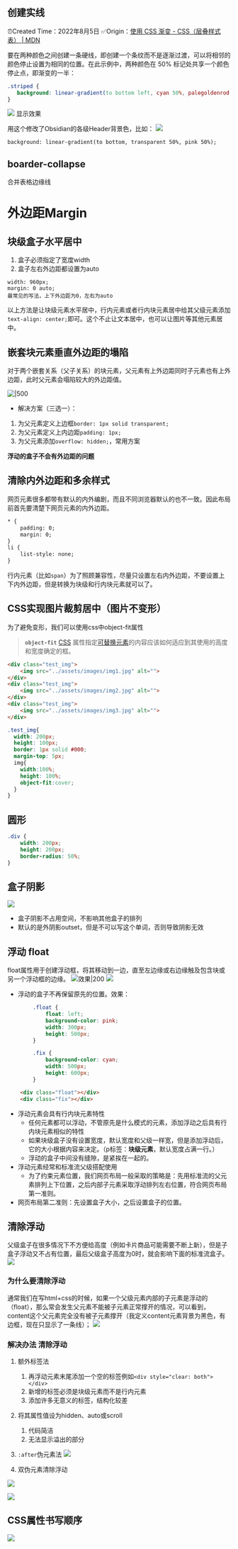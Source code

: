## 创建实线
⏰Created Time：2022年8月5日
✅Origin：[使用 CSS 渐变 - CSS（层叠样式表） | MDN](https://developer.mozilla.org/zh-CN/docs/Web/CSS/CSS_Images/Using_CSS_gradients)

要在两种颜色之间创建一条硬线，即创建一个条纹而不是逐渐过渡，可以将相邻的颜色停止设置为相同的位置。在此示例中，两种颜色在 50% 标记处共享一个颜色停止点，即渐变的一半：

```css
.striped {
   background: linear-gradient(to bottom left, cyan 50%, palegoldenrod 50%);
}
```

![](https://raw.githubusercontent.com/Meyerclex/image/main/20220805135435.png)
显示效果

用这个修改了Obsidian的各级Header背景色，比如：
![](https://raw.githubusercontent.com/Meyerclex/image/main/20220805135533.png)

```
background: linear-gradient(to bottom, transparent 50%, pink 50%);
```

## boarder-collapse
合并表格边缘线

# 外边距Margin

## 块级盒子水平居中
1. 盒子必须指定了宽度width
2. 盒子左右外边距都设置为auto
```
width: 960px;
margin: 0 auto; 
最常见的写法，上下外边距为0，左右为auto
```
以上方法是让块级元素水平居中，行内元素或者行内块元素居中给其父级元素添加`text-align: center;`即可。这个不止让文本居中，也可以让图片等其他元素居中。

## 嵌套块元素垂直外边距的塌陷
对于两个嵌套关系（父子关系）的块元素，父元素有上外边距同时子元素也有上外边距，此时父元素会塌陷较大的外边距值。

![|500](https://raw.githubusercontent.com/Meyerclex/image/main/20220805234733.png)
- 解决方案（三选一）：
1. 为父元素定义上边框`border: 1px solid transparent;`
2. 为父元素定义上内边距`padding: 1px;`
3. 为父元素添加`overflow: hidden;`，常用方案

**浮动的盒子不会有外边距的问题**

## 清除内外边距和多余样式
网页元素很多都带有默认的内外编剧，而且不同浏览器默认的也不一致。因此布局前首先要清楚下网页元素的内外边距。
```HTML
* {
	padding: 0;
	margin: 0;
}
li {
	list-style: none;
}
```
行内元素（比如`span`）为了照顾兼容性，尽量只设置左右内外边距，不要设置上下内外边距，但是转换为块级和行内块元素就可以了。

## CSS实现图片裁剪居中（图片不变形）
为了避免变形，我们可以使用css中object-fit属性
> **`object-fit`** [CSS](https://links.jianshu.com/go?to=https%3A%2F%2Fdeveloper.mozilla.org%2Fzh-CN%2Fdocs%2FWeb%2FCSS) 属性指定[可替换元素](https://links.jianshu.com/go?to=https%3A%2F%2Fdeveloper.mozilla.org%2Fzh-CN%2Fdocs%2FWeb%2FCSS%2FReplaced_element)的内容应该如何适应到其使用的高度和宽度确定的框。
```html
<div class="test_img">
	<img src="../assets/images/img1.jpg" alt="">
</div>
<div class="test_img">
    <img src="../assets/images/img2.jpg" alt="">
</div>
<div class="test_img">
    <img src="../assets/images/img3.jpg" alt="">
</div>
```
```css
.test_img{
  width: 200px;
  height: 100px;
  border: 1px solid #000;
  margin-top: 5px;
  img{
    width:100%;
    height: 100%;
    object-fit:cover;
  }
}
```

## 圆形
```css
.div {
	width: 200px;
	height: 200px;
	border-radius: 50%;
}
```

## 盒子阴影
![](https://raw.githubusercontent.com/Meyerclex/image/main/20220807091038.png)
- 盒子阴影不占用空间，不影响其他盒子的排列
- 默认的是外阴影outset，但是不可以写这个单词，否则导致阴影无效

## 浮动 float
float属性用于创建浮动框，将其移动到一边，直至左边缘或右边缘触及包含块或另一个浮动框的边缘。
![效果|200](https://raw.githubusercontent.com/Meyerclex/image/main/20220807094917.png)
![](https://raw.githubusercontent.com/Meyerclex/image/main/20220807093909.png)

- 浮动的盒子不再保留原先的位置。效果：
```css
        .float {
            float: left;
            background-color: pink;
            width: 300px;
            height: 500px;
        }

        .fix {
            background-color: cyan;
            width: 500px;
            height: 600px;
        }
```
```html
    <div class="float"></div>
    <div class="fix"></div>
```

- 浮动元素会具有行内块元素特性
	- 任何元素都可以浮动，不管原先是什么模式的元素，添加浮动之后具有行内块元素相似的特性
	- 如果块级盒子没有设置宽度，默认宽度和父级一样宽，但是添加浮动后，它的大小根据内容来决定。（p标签：**块级元素**，默认宽度占满一行。）
	- 浮动的盒子中间没有缝隙，是紧挨在一起的。
- 浮动元素经常和标准流父级搭配使用
	- 为了约束元素位置，我们网页布局一般采取的策略是：先用标准流的父元素排列上下位置，之后内部子元素采取浮动排列左右位置，符合网页布局第一准则。
- 网页布局第二准则：先设置盒子大小，之后设置盒子的位置。

## 清除浮动
父级盒子在很多情况下不方便给高度（例如卡片商品可能需要不断上新），但是子盒子浮动又不占有位置，最后父级盒子高度为0时，就会影响下面的标准流盒子。
![](https://raw.githubusercontent.com/Meyerclex/image/main/20220809215521.png)
### 为什么要清除浮动
通常我们在写html+css的时候，如果一个父级元素内部的子元素是浮动的（float），那么常会发生父元素不能被子元素正常撑开的情况，可以看到，content这个父元素完全没有被子元素撑开（我定义content元素背景为黑色，有边框，现在只显示了一条线）；
![](https://raw.githubusercontent.com/Meyerclex/image/main/20220811154452.png)


### 解决办法 清除浮动
1. 额外标签法
	1. 再浮动元素末尾添加一个空的标签例如`<div style="clear: both"></div>`
	2. 新增的标签必须是块级元素而不是行内元素
	3. 添加许多无意义的标签，结构化较差
2. 将其属性值设为hidden、auto或scroll
	1. 代码简洁
	2. 无法显示溢出的部分
3. `:after`伪元素法
![](https://raw.githubusercontent.com/Meyerclex/image/main/20220809220557.png)

4. 双伪元素清除浮动

![](https://raw.githubusercontent.com/Meyerclex/image/main/20220809220844.png)

![](https://raw.githubusercontent.com/Meyerclex/image/main/20220811154147.png)


## CSS属性书写顺序
![](https://raw.githubusercontent.com/Meyerclex/image/main/20220810002953.png)
